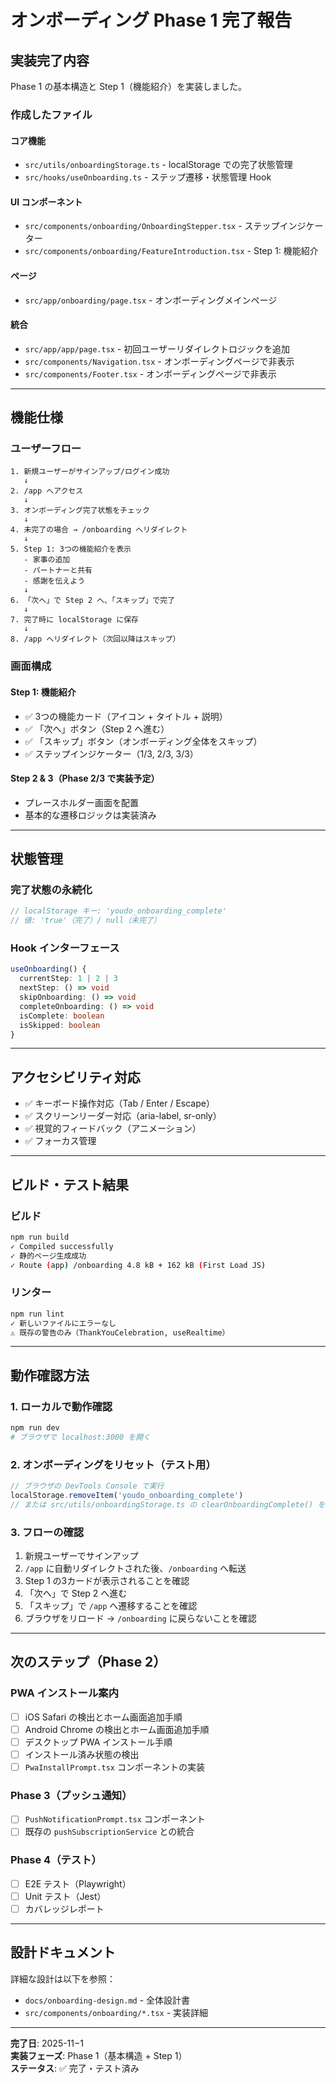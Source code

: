 # オンボーディング Phase 1 完了報告

## 実装完了内容

Phase 1 の基本構造と Step 1（機能紹介）を実装しました。

### 作成したファイル

#### コア機能
- `src/utils/onboardingStorage.ts` - localStorage での完了状態管理
- `src/hooks/useOnboarding.ts` - ステップ遷移・状態管理 Hook

#### UI コンポーネント
- `src/components/onboarding/OnboardingStepper.tsx` - ステップインジケーター
- `src/components/onboarding/FeatureIntroduction.tsx` - Step 1: 機能紹介

#### ページ
- `src/app/onboarding/page.tsx` - オンボーディングメインページ

#### 統合
- `src/app/app/page.tsx` - 初回ユーザーリダイレクトロジックを追加
- `src/components/Navigation.tsx` - オンボーディングページで非表示
- `src/components/Footer.tsx` - オンボーディングページで非表示

---

## 機能仕様

### ユーザーフロー

```
1. 新規ユーザーがサインアップ/ログイン成功
   ↓
2. /app へアクセス
   ↓
3. オンボーディング完了状態をチェック
   ↓
4. 未完了の場合 → /onboarding へリダイレクト
   ↓
5. Step 1: 3つの機能紹介を表示
   - 家事の追加
   - パートナーと共有
   - 感謝を伝えよう
   ↓
6. 「次へ」で Step 2 へ、「スキップ」で完了
   ↓
7. 完了時に localStorage に保存
   ↓
8. /app へリダイレクト（次回以降はスキップ）
```

### 画面構成

#### Step 1: 機能紹介
- ✅ 3つの機能カード（アイコン + タイトル + 説明）
- ✅ 「次へ」ボタン（Step 2 へ進む）
- ✅ 「スキップ」ボタン（オンボーディング全体をスキップ）
- ✅ ステップインジケーター（1/3, 2/3, 3/3）

#### Step 2 & 3（Phase 2/3 で実装予定）
- プレースホルダー画面を配置
- 基本的な遷移ロジックは実装済み

---

## 状態管理

### 完了状態の永続化

```typescript
// localStorage キー: 'youdo_onboarding_complete'
// 値: 'true'（完了）/ null（未完了）
```

### Hook インターフェース

```typescript
useOnboarding() {
  currentStep: 1 | 2 | 3
  nextStep: () => void
  skipOnboarding: () => void
  completeOnboarding: () => void
  isComplete: boolean
  isSkipped: boolean
}
```

---

## アクセシビリティ対応

- ✅ キーボード操作対応（Tab / Enter / Escape）
- ✅ スクリーンリーダー対応（aria-label, sr-only）
- ✅ 視覚的フィードバック（アニメーション）
- ✅ フォーカス管理

---

## ビルド・テスト結果

### ビルド
```bash
npm run build
✓ Compiled successfully
✓ 静的ページ生成成功
✓ Route (app) /onboarding 4.8 kB + 162 kB (First Load JS)
```

### リンター
```bash
npm run lint
✓ 新しいファイルにエラーなし
⚠️ 既存の警告のみ（ThankYouCelebration, useRealtime）
```

---

## 動作確認方法

### 1. ローカルで動作確認
```bash
npm run dev
# ブラウザで localhost:3000 を開く
```

### 2. オンボーディングをリセット（テスト用）
```javascript
// ブラウザの DevTools Console で実行
localStorage.removeItem('youdo_onboarding_complete')
// または src/utils/onboardingStorage.ts の clearOnboardingComplete() を使用
```

### 3. フローの確認
1. 新規ユーザーでサインアップ
2. `/app` に自動リダイレクトされた後、`/onboarding` へ転送
3. Step 1 の3カードが表示されることを確認
4. 「次へ」で Step 2 へ進む
5. 「スキップ」で `/app` へ遷移することを確認
6. ブラウザをリロード → `/onboarding` に戻らないことを確認

---

## 次のステップ（Phase 2）

### PWA インストール案内
- [ ] iOS Safari の検出とホーム画面追加手順
- [ ] Android Chrome の検出とホーム画面追加手順
- [ ] デスクトップ PWA インストール手順
- [ ] インストール済み状態の検出
- [ ] `PwaInstallPrompt.tsx` コンポーネントの実装

### Phase 3（プッシュ通知）
- [ ] `PushNotificationPrompt.tsx` コンポーネント
- [ ] 既存の `pushSubscriptionService` との統合

### Phase 4（テスト）
- [ ] E2E テスト（Playwright）
- [ ] Unit テスト（Jest）
- [ ] カバレッジレポート

---

## 設計ドキュメント

詳細な設計は以下を参照：
- `docs/onboarding-design.md` - 全体設計書
- `src/components/onboarding/*.tsx` - 実装詳細

---

**完了日**: 2025-11−1  
**実装フェーズ**: Phase 1（基本構造 + Step 1）  
**ステータス**: ✅ 完了・テスト済み

